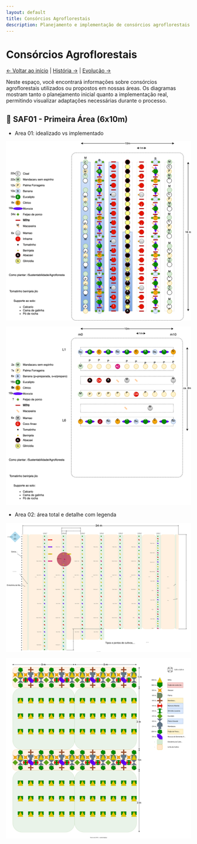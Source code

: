 ```yaml
---
layout: default
title: Consórcios Agroflorestais
description: Planejamento e implementação de consórcios agroflorestais no projeto Umburanas, comparando o idealizado com o efetivamente implementado.
---
```


# Consórcios Agroflorestais

[← Voltar ao início](/) | [História →](/historia) | [Evolução →](/evolucao)

Neste espaço, você encontrará informações sobre consórcios agroflorestais utilizados ou propostos em nossas áreas. Os diagramas mostram tanto o planejamento inicial quanto a implementação real, permitindo visualizar adaptações necessárias durante o processo.

## 🎯 SAF01 - Primeira Área (6x10m)

- Area 01: idealizado vs implementado

![Idealizado](consorcios/SAF01_2023.03_primeiro_canteiro_idealizado.svg)

![Implementado](consorcios/SAF01_2023.03_primeiro_canteiro_implementado.svg)


- Area 02: área total e detalhe com legenda

![Efetivamente implementado](consorcios/SAF02_dez2023.drawio.svg)

![Detalhe com legenda](consorcios/SAF02_2023.12_detalhe.drawio.svg)
